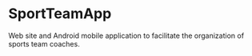 # SportTeamApp
Web site and Android mobile application to facilitate the organization of sports team coaches.
